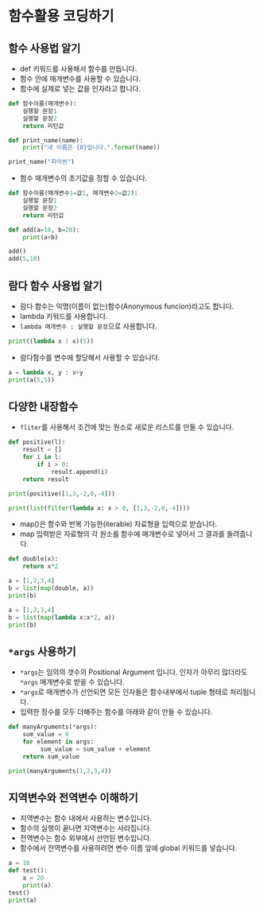 # 함수활용 코딩하기
## 함수 사용법 알기
* def 키워드를 사용해서 함수를 만듭니다.
* 함수 안에 매개변수를 사용할 수 있습니다.
* 함수에 실제로 넣는 값을 인자라고 합니다. 
```python
def 함수이름(매개변수):
    실행할 문장1
    실행할 문장2
    return 리턴값
```

```python
def print_name(name):
    print("내 이름은 {0}입니다.".format(name))

print_name("파이썬")
```

* 함수 매개변수의 초기값을 정할 수 있습니다.
```python
def 함수이름(매개변수1=값1, 매개변수2=값2):
    실행할 문장1
    실행할 문장2
    return 리턴값
```

```python
def add(a=10, b=20):
    print(a+b)

add()
add(5,10)
```

## 람다 함수 사용법 알기
* 람다 함수는 익명(이름이 없는)함수(Anonymous funcion)라고도 합니다. 
* lambda 키워드를 사용합니다.
* ```lambda 매개변수 : 실행할 문장```으로 사용합니다.
```python
print((lambda x : x)(5))
```

* 람다함수를 변수에 할당해서 사용할 수 있습니다.
```python
a = lambda x, y : x+y
print(a(5,5))
```

## 다양한 내장함수
* ```fliter```를 사용해서 조건에 맞는 원소로 새로운 리스트를 만들 수 있습니다.
```python
def positive(l): 
    result = [] 
    for i in l: 
        if i > 0: 
            result.append(i) 
    return result

print(positive([1,3,-2,0,-4]))
```

```python
print(list(filter(lambda x: x > 0, [1,3,-2,0,-4])))
```

* map()은 함수와 반복 가능한(iterable) 자료형을 입력으로 받습니다.
* map 입력받은 자료형의 각 원소를 함수에 매개변수로 넣어서 그 결과를 돌려줍니다.
```python
def double(x):
    return x*2

a = [1,2,3,4]
b = list(map(double, a))
print(b)
```

```python
a = [1,2,3,4]
b = list(map(lambda x:x*2, a))
print(b)
```

## ```*args``` 사용하기
* ```*args```는 임의의 갯수의 Positional Argument 입니다. 인자가 아무리 많더라도 ```*args``` 매개변수로 받을 수 있습니다.
* ```*args```로 매개변수가 선언되면 모든 인자들은 함수내부에서 tuple 형태로 처리됩니다.
* 입력한 정수를 모두 더해주는 함수를 아래와 같이 만들 수 있습니다.
```python
def manyArguments(*args):
    sum_value = 0
    for element in args:
         sum_value = sum_value + element
    return sum_value

print(manyArguments(1,2,3,4))
```

## 지역변수와 전역변수 이해하기
* 지역변수는 함수 내에서 사용하는 변수입니다.
* 함수의 실행이 끝나면 지역변수는 사라집니다.
* 전역변수는 함수 외부에서 선언된 변수입니다.
* 함수에서 전역변수를 사용하려면 변수 이름 앞에 global 키워드를 넣습니다.
```python
a = 10
def test():
    a = 20
    print(a)
test()    
print(a)   
```
